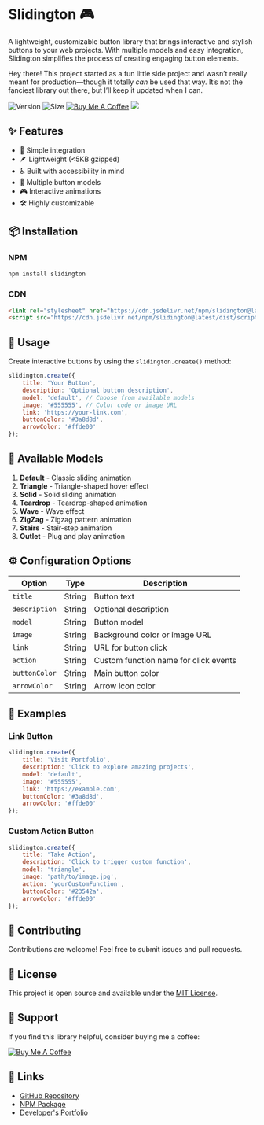 # Slidington 🎮

A lightweight, customizable button library that brings interactive and stylish buttons to your web projects. With multiple models and easy integration, Slidington simplifies the process of creating engaging button elements.

Hey there! This project started as a fun little side project and wasn’t really meant for production—though it totally *can* be used that way. It’s not the fanciest library out there, but I’ll keep it updated when I can.

![Version](https://img.shields.io/badge/version-1.6.3-blue.svg)
![Size](https://img.shields.io/badge/size-<5KB_gzipped-green.svg)
[![Buy Me A Coffee](https://img.shields.io/badge/Buy%20Me%20a%20Coffee-ffdd00?style=flat&logo=buy-me-a-coffee&logoColor=black)](https://buymeacoffee.com/camolover)
[![](https://visitcount.itsvg.in/api?id=Slidington&label=View&color=1&icon=6&pretty=false)](https://visitcount.itsvg.in)

## ✨ Features

- 🎯 Simple integration
- 🪶 Lightweight (<5KB gzipped)
- ♿ Built with accessibility in mind
- 🎨 Multiple button models
- 🎮 Interactive animations
- 🛠️ Highly customizable

## 📦 Installation

### NPM
```bash
npm install slidington
```

### CDN
```html
<link rel="stylesheet" href="https://cdn.jsdelivr.net/npm/slidington@latest/dist/style.min.css">
<script src="https://cdn.jsdelivr.net/npm/slidington@latest/dist/script.min.js"></script>
```

## 🚀 Usage

Create interactive buttons by using the `slidington.create()` method:

```javascript
slidington.create({
    title: 'Your Button',
    description: 'Optional button description',
    model: 'default', // Choose from available models
    image: '#555555', // Color code or image URL
    link: 'https://your-link.com',
    buttonColor: '#3a8d8d',
    arrowColor: '#ffde00'
});
```

## 🎨 Available Models

1. **Default** - Classic sliding animation
2. **Triangle** - Triangle-shaped hover effect
3. **Solid** - Solid sliding animation
4. **Teardrop** - Teardrop-shaped animation
5. **Wave** - Wave effect
6. **ZigZag** - Zigzag pattern animation
7. **Stairs** - Stair-step animation
8. **Outlet** - Plug and play animation

## ⚙️ Configuration Options

| Option | Type | Description |
|--------|------|-------------|
| `title` | String | Button text |
| `description` | String | Optional description |
| `model` | String | Button model |
| `image` | String | Background color or image URL |
| `link` | String | URL for button click |
| `action` | String | Custom function name for click events |
| `buttonColor` | String | Main button color |
| `arrowColor` | String | Arrow icon color |

## 🌟 Examples

### Link Button
```javascript
slidington.create({
    title: 'Visit Portfolio',
    description: 'Click to explore amazing projects',
    model: 'default',
    image: '#555555',
    link: 'https://example.com',
    buttonColor: '#3a8d8d',
    arrowColor: '#ffde00'
});
```

### Custom Action Button
```javascript
slidington.create({
    title: 'Take Action',
    description: 'Click to trigger custom function',
    model: 'triangle',
    image: 'path/to/image.jpg',
    action: 'yourCustomFunction',
    buttonColor: '#23542a',
    arrowColor: '#ffde00'
});
```

## 🤝 Contributing

Contributions are welcome! Feel free to submit issues and pull requests.

## 📝 License

This project is open source and available under the [MIT License](LICENSE).

## 💖 Support

If you find this library helpful, consider buying me a coffee:

[![Buy Me A Coffee](https://img.shields.io/badge/Buy%20Me%20a%20Coffee-ffdd00?style=for-the-badge&logo=buy-me-a-coffee&logoColor=black)](https://buymeacoffee.com/camolover)

## 🔗 Links

- [GitHub Repository](https://github.com/CamoLover/Slidington)
- [NPM Package](https://www.npmjs.com/package/slidington)
- [Developer's Portfolio](https://camolover.dev)
